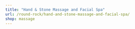 ```yaml
---
title: "Hand & Stone Massage and Facial Spa"
url: /round-rock/hand-and-stone-massage-and-facial-spa/
shop: massage
---
```

